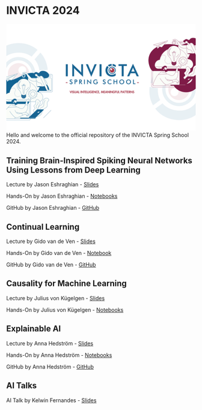 # INVICTA 2024
![INVICTA2024](INVICTA2024_banner.png)
Hello and welcome to the official repository of the INVICTA Spring School 2024.



## Training Brain-Inspired Spiking Neural Networks Using Lessons from Deep Learning
Lecture by Jason Eshraghian - [Slides](brain-snn/slides/slides.pdf)

Hands-On by Jason Eshraghian - [Notebooks](brain-snn/notebooks)

GitHub by Jason Eshraghian - [GitHub](https://github.com/jeshraghian/invicta-spring-school)

## Continual Learning
Lecture by Gido van de Ven - [Slides](ContinualLearning/slides_SpringSchool_Mar2024.pdf)

Hands-On by Gido van de Ven - [Notebook](ContinualLearning/Hands_on_Tutorial_Continual_Learing.ipynb)

GitHub by Gido van de Ven - [GitHub](https://github.com/GMvandeVen)

## Causality for Machine Learning

Lecture by Julius von Kügelgen - [Slides](causal-ml/slides/slides.pdf)

Hands-On by Julius von Kügelgen - [Notebooks](causal-ml/notebooks/)

## Explainable AI
Lecture by Anna Hedström - [Slides](xai/slides/)

Hands-On by Anna Hedström - [Notebooks](xai/notebooks/)

GitHub by Anna Hedström - [GitHub](https://github.com/annahedstroem)

## AI Talks
AI Talk by Kelwin Fernandes - [Slides](ai-talks/KelwinFernandes/slides.pdf)
